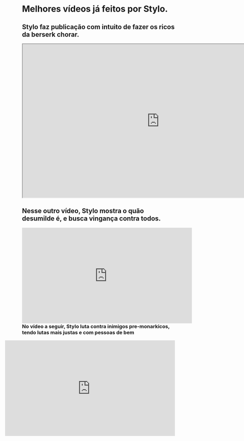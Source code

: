 <!DOCTYPE html>
<html lang="pt-br">
<head>
    <meta charset="UTF-8">
    <meta http-equiv="X-UA-Compatible" content="IE=edge">
    <meta name="viewport" content="width=device-width, initial-scale=1.0">
</head>
<body>
<h1>Melhores vídeos já feitos por Stylo.</h1>
    <h2> Stylo faz publicação com intuito de fazer os ricos da berserk chorar. </h2>
<iframe align="center" width="900" height="506" src="https://www.youtube.com/embed/SYTaRxfpK3M" title="YouTube video player" frameborder="10" allow="accelerometer; autoplay; clipboard-write; encrypted-media; gyroscope; picture-in-picture" allowfullscreen></iframe>
<br><h2>Nesse outro vídeo, Stylo mostra o quão desumilde é, e busca vingança contra todos.</h2>
<iframe align="left" width="560" height="315" src="https://www.youtube.com/embed/6koAmxOOL-I" title="YouTube video player" frameborder="0" allow="accelerometer; autoplay; clipboard-write; encrypted-media; gyroscope; picture-in-picture" allowfullscreen></iframe>
<br> <h3>No vídeo a seguir, Stylo luta contra inimigos pre-monarkicos, tendo lutas mais justas e com pessoas de bem</h3>
<iframe align="right" width="560" height="315" src="https://www.youtube.com/embed/XAYSRHa6gKo" title="YouTube video player" frameborder="0" allow="accelerometer; autoplay; clipboard-write; encrypted-media; gyroscope; picture-in-picture" allowfullscreen></iframe>

##

```Markdown

    <h1> Como colocar links de vídeos no site </h1>
    <br> <h3> Abra o youtube e procure por algum vídeo</h3>
<img align="center" alt="Stylo pós-monark" src="https://cdn.discordapp.com/attachments/818311885367410698/941478103409102908/unknown.png"/>
    <h3>Após abrir o vídeo, aperte botão direito no vídeo e procure por:</h3>
<img align="center" alt="Stylo desiste do canal graças a monark" src="https://cdn.discordapp.com/attachments/818311885367410698/941478342119530566/unknown.png"
<h3> Agora copie e cole o código de incorporação entre &lt;body&gt; e &lt;/body&gt; 

```
    <h1>Graças ao site, descobrimos o motivo do stylo parar de gravar, tudo obra do monark.</h1>
</body>
</html>
